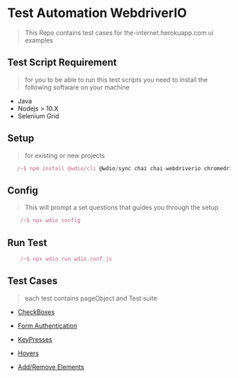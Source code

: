 
# Test Automation WebdriverIO

> This Repo contains test cases for the-internet.herokuapp.com ui examples

## Test Script Requirement
> for you to be able to run this test scripts you need to install the following software on your machine

* Java
* Nodejs > 10.X
* Selenium Grid

## Setup
> for existing or new projects

```js
   /~$ npm install @wdio/cli @wdio/sync chai chai-webdriverio chromedriver
```

## Config
> This will prompt a set questions that guides you through the setup
```js
    /~$ npx wdio config
```

## Run Test 
```js
    /~$ npx wdio run wdio.conf.js
```

## Test Cases
> each test contains pageObject and Test suite

* [CheckBoxes](/tests/Nodejs/WebDriverIO/CheckBoxes/)

* [Form Authentication](/tests/Nodejs/WebDriverIO/Login/)

* [KeyPresses](/tests/Nodejs/WebDriverIO/KeyPresses/)

* [Hovers](/tests/Nodejs/WebDriverIO/Hovers/)

* [Add/Remove Elements](/tests/Nodejs/WebDriverIO/addAndRemoveElements/)



